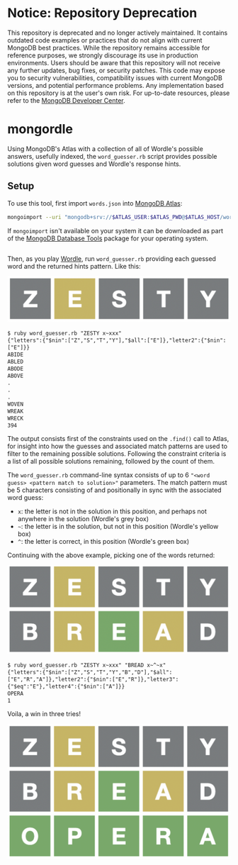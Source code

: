 # Notice: Repository Deprecation
This repository is deprecated and no longer actively maintained. It contains outdated code examples or practices that do not align with current MongoDB best practices. While the repository remains accessible for reference purposes, we strongly discourage its use in production environments.
Users should be aware that this repository will not receive any further updates, bug fixes, or security patches. This code may expose you to security vulnerabilities, compatibility issues with current MongoDB versions, and potential performance problems. Any implementation based on this repository is at the user's own risk.
For up-to-date resources, please refer to the [MongoDB Developer Center](https://mongodb.com/developer).


# mongordle

Using MongoDB's Atlas with a collection of all of Wordle's possible answers, usefully indexed, the `word_guesser.rb` script provides possible solutions given word guesses and Wordle's response hints.

## Setup
To use this tool, first import `words.json` into [MongoDB Atlas](https://www.mongodb.com/docs/atlas/?utm_source=github&utm_medium=readme&contet=opensource_4_ever):

```bash
mongoimport --uri "mongodb+srv://$ATLAS_USER:$ATLAS_PWD@$ATLAS_HOST/wordle" --collection words --file words.json --jsonArray --drop
```

If `mongoimport` isn't available on your system it can be downloaded as part of the [MongoDB Database Tools](https://www.mongodb.com/try/download/tools) package for your operating system.

##

Then, as you play [Wordle](https://www.nytimes.com/games/wordle/index.html), run `word_guesser.rb` providing each guessed word and the returned hints pattern.  Like this:

![](examples/guess1.png)

    $ ruby word_guesser.rb "ZESTY x~xxx"               
    {"letters":{"$nin":["Z","S","T","Y"],"$all":["E"]},"letter2":{"$nin":["E"]}}
    ABIDE
    ABLED
    ABODE
    ABOVE
    .
    .
    .
    WOVEN
    WREAK
    WRECK
    394

The output consists first of the constraints used on the `.find()` call to Atlas, for insight into how the guesses and associated match patterns are used to filter to the remaining possible solutions.  Following the constraint criteria is a list of all possible solutions remaining, followed by the count of them.

The `word_guesser.rb` command-line syntax consists of up to 6 `"<word guess> <pattern match to solution>"` parameters.  The match pattern must be 5 characters consisting of and positionally in sync with the associated word guess:

* `x`: the letter is not in the solution in this position, and perhaps not anywhere in the solution (Wordle's grey box)
* `~`: the letter is in the solution, but not in this position (Wordle's yellow box)
* `^`: the letter is correct, in this position (Wordle's green box)

Continuing with the above example, picking one of the words returned:

![](examples/guess2.png)

    $ ruby word_guesser.rb "ZESTY x~xxx" "BREAD x~^~x" 
    {"letters":{"$nin":["Z","S","T","Y","B","D"],"$all":["E","R","A"]},"letter2":{"$nin":["E","R"]},"letter3":{"$eq":"E"},"letter4":{"$nin":["A"]}}
    OPERA
    1

Voila, a win in three tries!

![](examples/guess3.png)
